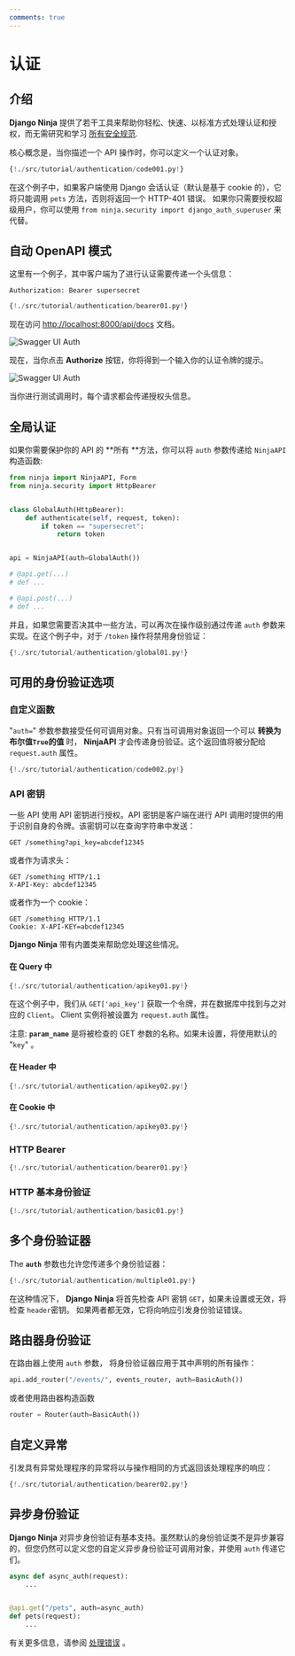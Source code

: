 ```yaml
---
comments: true
---
```

# 认证

## 介绍

**Django Ninja** 提供了若干工具来帮助你轻松、快速、以标准方式处理认证和授权，而无需研究和学习 <a href="https://swagger.io/docs/specification/authentication/" target="_blank">所有安全规范</a>.

核心概念是，当你描述一个 API 操作时，你可以定义一个认证对象。
```python hl_lines="2 7"
{!./src/tutorial/authentication/code001.py!}
```

在这个例子中，如果客户端使用 Django 会话认证（默认是基于 cookie 的），它将只能调用 `pets` 方法，否则将返回一个 HTTP-401 错误。
如果你只需要授权超级用户，你可以使用 `from ninja.security import django_auth_superuser` 来代替。
## 自动 OpenAPI 模式

这里有一个例子，其中客户端为了进行认证需要传递一个头信息：

`Authorization: Bearer supersecret`

```python hl_lines="4 5 6 7 10"
{!./src/tutorial/authentication/bearer01.py!}
```

现在访问 <a href="http://localhost:8000/api/docs" target="_blank">http://localhost:8000/api/docs</a> 文档。


![Swagger UI Auth](../img/auth-swagger-ui.png)

现在，当你点击 **Authorize** 按钮，你将得到一个输入你的认证令牌的提示。

![Swagger UI Auth](../img/auth-swagger-ui-prompt.png)

当你进行测试调用时，每个请求都会传递授权头信息。

## 全局认证

如果你需要保护你的 API 的 **所有 **方法，你可以将 `auth` 参数传递给 `NinjaAPI` 构造函数:


```python hl_lines="11 19"
from ninja import NinjaAPI, Form
from ninja.security import HttpBearer


class GlobalAuth(HttpBearer):
    def authenticate(self, request, token):
        if token == "supersecret":
            return token


api = NinjaAPI(auth=GlobalAuth())

# @api.get(...)
# def ...

# @api.post(...)
# def ...
```

并且，如果您需要否决其中一些方法，可以再次在操作级别通过传递 `auth` 参数来实现。在这个例子中，对于 `/token` 操作将禁用身份验证：
```python hl_lines="19"
{!./src/tutorial/authentication/global01.py!}
```

## 可用的身份验证选项

### 自定义函数


"`auth=`" 参数参数接受任何可调用对象。只有当可调用对象返回一个可以 **转换为布尔值`True`的值** 时， **NinjaAPI** 才会传递身份验证。这个返回值将被分配给 `request.auth` 属性。

```python hl_lines="1 2 3 6"
{!./src/tutorial/authentication/code002.py!}
```


### API 密钥

一些 API 使用 API 密钥进行授权。API 密钥是客户端在进行 API 调用时提供的用于识别自身的令牌。该密钥可以在查询字符串中发送：
```
GET /something?api_key=abcdef12345
```

或者作为请求头：

```
GET /something HTTP/1.1
X-API-Key: abcdef12345
```

或者作为一个 cookie：

```
GET /something HTTP/1.1
Cookie: X-API-KEY=abcdef12345
```

**Django Ninja** 带有内置类来帮助您处理这些情况。


#### 在 Query 中

```python hl_lines="1 2 5 6 7 8 9 10 11 12"
{!./src/tutorial/authentication/apikey01.py!}
```

在这个例子中，我们从 `GET['api_key']` 获取一个令牌，并在数据库中找到与之对应的 `Client`。 Client 实例将被设置为 `request.auth` 属性。

注意: **`param_name`** 是将被检查的 GET 参数的名称。如果未设置，将使用默认的 "`key`" 。


#### 在 Header 中

```python hl_lines="1 4"
{!./src/tutorial/authentication/apikey02.py!}
```

#### 在 Cookie 中

```python hl_lines="1 4"
{!./src/tutorial/authentication/apikey03.py!}
```



### HTTP Bearer

```python hl_lines="1 4 5 6 7"
{!./src/tutorial/authentication/bearer01.py!}
```

### HTTP 基本身份验证

```python hl_lines="1 4 5 6 7"
{!./src/tutorial/authentication/basic01.py!}
```


## 多个身份验证器

The **`auth`** 参数也允许您传递多个身份验证器：

```python hl_lines="18"
{!./src/tutorial/authentication/multiple01.py!}
```

在这种情况下， **Django Ninja** 将首先检查 API 密钥 `GET`，如果未设置或无效，将检查 `header`密钥。
如果两者都无效，它将向响应引发身份验证错误。


## 路由器身份验证

在路由器上使用 `auth` 参数， 将身份验证器应用于其中声明的所有操作：

```python
api.add_router("/events/", events_router, auth=BasicAuth())
```

或者使用路由器构造函数
```python
router = Router(auth=BasicAuth())
```


## 自定义异常

引发具有异常处理程序的异常将以与操作相同的方式返回该处理程序的响应：

```python hl_lines="1 4"
{!./src/tutorial/authentication/bearer02.py!}
```


## 异步身份验证

**Django Ninja** 对异步身份验证有基本支持。虽然默认的身份验证类不是异步兼容的，但您仍然可以定义您的自定义异步身份验证可调用对象，并使用 `auth` 传递它们。

```python
async def async_auth(request):
    ...


@api.get("/pets", auth=async_auth)
def pets(request):
    ...
```


有关更多信息，请参阅 [处理错误](errors.md) 。
